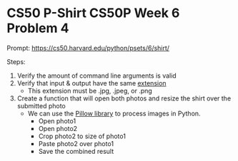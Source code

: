 # CS50 P-Shirt CS50P Week 6 Problem 4

Prompt:
https://cs50.harvard.edu/python/psets/6/shirt/

Steps:
1) Verify the amount of command line arguments is valid
2) Verify that input & output have the same [extension](https://docs.python.org/3/library/os.path.html#os.path.splitext) 
    - This extension must be .jpg, .jpeg, or .png
3) Create a function that will open both photos and resize the shirt over the submitted photo
    - We can use the [Pillow library](https://pypi.org/project/pillow/) to process images in Python. 
        - Open photo1 
        - Open photo2 
        - Crop photo2 to size of photo1 
        - Paste photo2 over photo1 
        - Save the combined result
